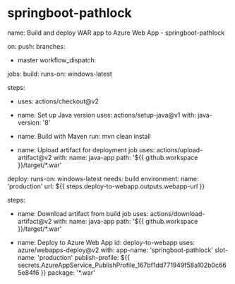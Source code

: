 # springboot-pathlock
name: Build and deploy WAR app to Azure Web App - springboot-pathlock

on:
push:
branches:
- master
workflow_dispatch:

jobs:
build:
runs-on: windows-latest

steps:
- uses: actions/checkout@v2

- name: Set up Java version
uses: actions/setup-java@v1
with:
java-version: '8'

- name: Build with Maven
run: mvn clean install

- name: Upload artifact for deployment job
uses: actions/upload-artifact@v2
with:
name: java-app
path: '${{ github.workspace }}/target/*.war'

deploy:
runs-on: windows-latest
needs: build
environment:
name: 'production'
url: ${{ steps.deploy-to-webapp.outputs.webapp-url }}

steps:
- name: Download artifact from build job
uses: actions/download-artifact@v2
with:
name: java-app
path: '${{ github.workspace }}/target/*.war'

- name: Deploy to Azure Web App
id: deploy-to-webapp
uses: azure/webapps-deploy@v2
with:
app-name: 'springboot-pathlock'
slot-name: 'production'
publish-profile: ${{ secrets.AzureAppService_PublishProfile_167bf1dd771949f58a102b0c665e84f6 }}
package: '*.war'

